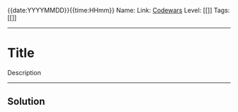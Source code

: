 {{date:YYYYMMDD}}{{time:HHmm}}
Name: 
Link: [Codewars]()
Level:  [[]]
Tags: [[]]

---

# Title

Description

---

## Solution

``` javascript



```